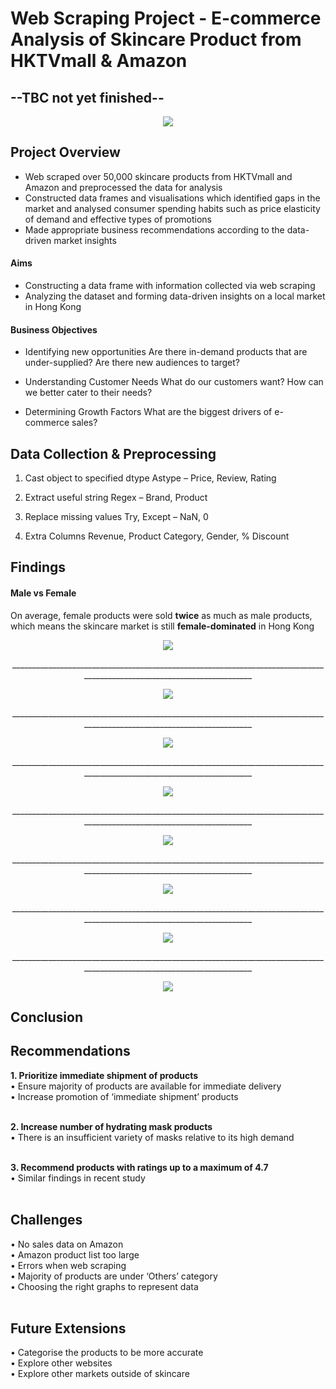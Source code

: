 # Web Scraping Project - E-commerce Analysis of Skincare Product from HKTVmall & Amazon

## **--TBC not yet finished--**

<p align="center"><img src="img/bg.png"></p>

## Project Overview

- Web scraped over 50,000 skincare products from HKTVmall and Amazon and preprocessed the data for analysis
- Constructed data frames and visualisations which identified gaps in the market and analysed consumer spending habits such as price elasticity of demand and effective types of promotions
- Made appropriate business recommendations according to the data-driven market insights

#### Aims

- Constructing a data frame with information collected via web scraping
- Analyzing the dataset and forming data-driven insights on a local market in Hong Kong


#### Business Objectives

- Identifying new opportunities
Are there in-demand products that are under-supplied?
Are there new audiences to target?

- Understanding Customer Needs
What do our customers want? How can we better cater to their needs?

- Determining Growth Factors
What are the biggest drivers of e-commerce sales?


## Data Collection & Preprocessing

1. Cast object to specified dtype
Astype – Price, Review, Rating

2. Extract useful string
Regex – Brand, Product

3. Replace missing values
Try, Except – NaN, 0

4. Extra Columns
Revenue, Product Category, Gender, % Discount

## Findings

#### Male vs Female
On average, female products were sold **twice** as much as male products, which means the skincare market is still **female-dominated** in Hong Kong
<p align="center"><img src="img/mvf.png">
<p align="center">________________________________________________________________________________________________________________________</p>


<p align="center"><img src="img/ana1.png"></p>

<p align="center">________________________________________________________________________________________________________________________</p>

<p align="center"><img src="img/ana2.png"></p>

<p align="center">________________________________________________________________________________________________________________________</p>

<p align="center"><img src="img/ana3.png"></p>

<p align="center">________________________________________________________________________________________________________________________</p>

<p align="center"><img src="img/ana4.png"></p>

<p align="center">________________________________________________________________________________________________________________________</p>

<p align="center"><img src="img/ana5.png"></p>

<p align="center">________________________________________________________________________________________________________________________</p>

<p align="center"><img src="img/ana6.png"></p>

<p align="center">________________________________________________________________________________________________________________________</p>


<p align="center"><img src="img/ana7.png"></p>

## Conclusion

## Recommendations

**1. Prioritize immediate shipment of products** <br>
• Ensure majority of products are available for immediate delivery <br>
• Increase promotion of ‘immediate shipment’ products <br> <br>

**2. Increase number of hydrating mask products** <br>
• There is an insufficient variety of masks relative to its high demand <br> <br>

**3. Recommend products with ratings up to a maximum of 4.7** <br>
• Similar findings in recent study <br> <br>

## Challenges

• No sales data on Amazon <br>
• Amazon product list too large <br>
• Errors when web scraping <br>
• Majority of products are under ‘Others’ category <br>
• Choosing the right graphs to represent data <br> <br>

## Future Extensions

• Categorise the products to be more accurate <br>
• Explore other websites <br>
• Explore other markets outside of skincare <br>
